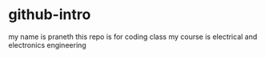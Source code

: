 # github-intro
my name is praneth
this repo is for coding class
my course is electrical and electronics engineering
